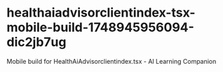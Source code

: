 # healthaiadvisorclientindex-tsx-mobile-build-1748945956094-dic2jb7ug
Mobile build for HealthAiAdvisorclientindex.tsx - AI Learning Companion
